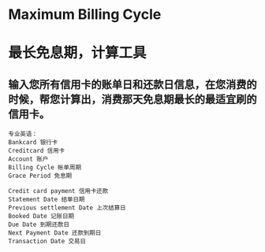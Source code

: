# Maximum Billing Cycle
# 最长免息期，计算工具

## 输入您所有信用卡的账单日和还款日信息，在您消费的时候，帮您计算出，消费那天免息期最长的最适宜刷的信用卡。

    专业英语：
    Bankcard 银行卡
    Creditcard 信用卡
    Account 账户
    Billing Cycle 帐单周期
    Grace Period 免息期

    Credit card payment 信用卡还款
    Statement Date 结单日期
    Previous settlement Date 上次结算日
    Booked Date 记账日期
    Due Date 到期还款日
    Next Payment Date 还款到期日
    Transaction Date 交易日
